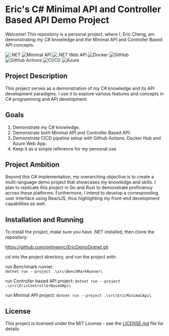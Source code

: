 # Eric's C# Minimal API and Controller Based API Demo Project

Welcome! This repository is a personal project, where I, Eric Cheng, am demonstrating my C# knowledge and the Minimal API and Controller Based API concepts.

![.NET](https://img.shields.io/badge/-C%23-512BD4?logo=.net&logoColor=white)
![Minimal API](https://img.shields.io/badge/-Minimal%20API-512BD4?logo=.net&logoColor=white)
![.NET Web API](https://img.shields.io/badge/-%20Web%20API-512BD4?logo=.net&logoColor=white)
![Docker](https://img.shields.io/badge/-Docker-2496ED?logo=docker&logoColor=white)
![GitHub](https://img.shields.io/badge/-GitHub-181717?logo=github&logoColor=white)
![GitHub Actions](https://img.shields.io/badge/-GitHub%20Actions-2088FF?logo=github-actions&logoColor=white)
![CI/CD](https://img.shields.io/badge/-CI%2FCD-5C6BC0?logo=jenkins&logoColor=white)
![Azure](https://img.shields.io/badge/-Azure-0089D6?logo=microsoft-azure&logoColor=white)

## Project Description

This project serves as a demonstration of my C# knowledge and its API development paradigms. I use it to explore various features and concepts in C# programming and API development.

## Goals

1. Demonstrate my C# knowledge.
2. Demonstrate both Minimal API and Controller Based API.
3. Demonstrate CICD pipeline setup with Github Actions, Docker Hub and Azure Web App.
4. Keep it as a simple reference for my personal use.

## Project Ambition

Beyond this C# implementation, my overarching objective is to create a multi-language demo project that showcases my knowledge and skills. I plan to replicate this project in Go and Rust to demonstrate proficiency across these platforms. Furthermore, I intend to develop a corresponding user interface using ReactJS, thus highlighting my front-end development capabilities as well.

## Installation and Running

To install the project, make sure you have .NET installed, then clone the repository:

https://github.com/onlineeric/EricDemoDotnet.git

cd into the project directory, and run the project with:

run Benchmark runner:  
`dotnet run --project .\src\BenchMarkRunner\`

run Controller based API project:
`dotnet run --project .\src\EricControllerBasedApi\`

run Minimal API project:
`dotnet run --project .\src\EricMinimalApi\`

## License

This project is licensed under the MIT License - see the [LICENSE.md](LICENSE.md) file for details
